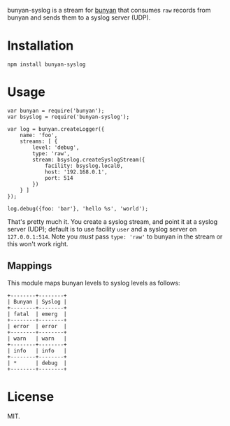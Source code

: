 bunyan-syslog is a stream for [bunyan](https://github.com/trentm/node-bunyan)
that consumes `raw` records from bunyan and sends them to a syslog server
(UDP).

# Installation

    npm install bunyan-syslog

# Usage

    var bunyan = require('bunyan');
    var bsyslog = require('bunyan-syslog');

    var log = bunyan.createLogger({
	    name: 'foo',
		streams: [ {
		    level: 'debug',
            type: 'raw',
            stream: bsyslog.createSyslogStream({
                facility: bsyslog.local0,
				host: '192.168.0.1',
				port: 514
            })
		} ]
    });

    log.debug({foo: 'bar'}, 'hello %s', 'world');

That's pretty much it.  You create a syslog stream, and point it at a syslog
server (UDP); default is to use facility `user` and a syslog server on
`127.0.0.1:514`.  Note you *must* pass `type: 'raw'` to bunyan in the stream
or this won't work right.

## Mappings

This module maps bunyan levels to syslog levels as follows:

```
+--------+--------+
| Bunyan | Syslog |
+--------+--------+
| fatal  | emerg  |
+--------+--------+
| error  | error  |
+--------+--------+
| warn   | warn   |
+--------+--------+
| info   | info   |
+--------+--------+
| *      | debug  |
+--------+--------+
```

# License

MIT.
